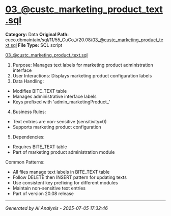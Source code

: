 # 03_@custc_marketing_product_text.sql

**Category:** Data
**Original Path:** cuco.dbmaintain/sql/11/55_CuCo_V20.08/03_@custc_marketing_product_text.sql
**File Type:** SQL script

03_@custc_marketing_product_text.sql
1. Purpose: Manages text labels for marketing product administration interface
2. User Interactions: Displays marketing product configuration labels
3. Data Handling:
- Modifies BITE_TEXT table
- Manages administrative interface labels
- Keys prefixed with 'admin_marketingProduct_'
4. Business Rules:
- Text entries are non-sensitive (sensitivity=0)
- Supports marketing product configuration
5. Dependencies:
- Requires BITE_TEXT table
- Part of marketing product administration module

Common Patterns:
- All files manage text labels in BITE_TEXT table
- Follow DELETE then INSERT pattern for updating texts
- Use consistent key prefixing for different modules
- Maintain non-sensitive text entries
- Part of version 20.08 release

---
*Generated by AI Analysis - 2025-07-05 17:32:46*
